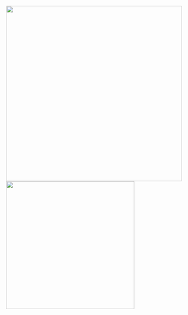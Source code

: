 
<img src = "https://github-readme-stats.vercel.app/api?username=Archfx&count_private=true&show_icons=true&theme=transparent&hide=contribs&hide_border=true&title_color=855AA&text_color=855AA" width ="480" /> <img src = "https://github-readme-stats.vercel.app/api/top-langs/?username=Archfx&layout=compact&theme=transparent&hide_border=true&count_private=true&langs_count=6&hide=tex,html" width ="350" />
